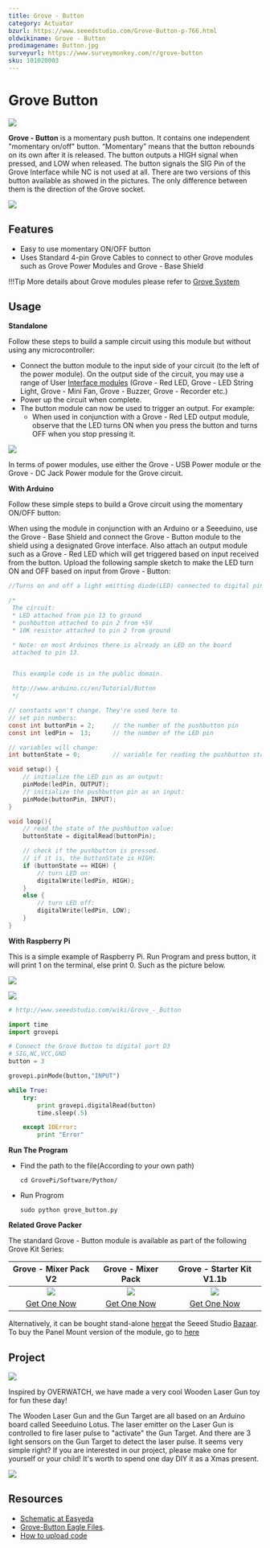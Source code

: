 ```yaml
---
title: Grove - Button
category: Actuator
bzurl: https://www.seeedstudio.com/Grove-Button-p-766.html
oldwikiname: Grove - Button
prodimagename: Button.jpg
surveyurl: https://www.surveymonkey.com/r/grove-button
sku: 101020003
---
```


# Grove Button

![](https://github.com/SeeedDocument/Grove\_Button/raw/master/image/Button.jpg)

**Grove - Button** is a momentary push button. It contains one independent "momentary on/off" button. “Momentary” means that the button rebounds on its own after it is released. The button outputs a HIGH signal when pressed, and LOW when released. The button signals the SIG Pin of the Grove Interface while NC is not used at all. There are two versions of this button available as showed in the pictures. The only difference between them is the direction of the Grove socket.

[![](https://github.com/SeeedDocument/Grove\_Button/raw/master/image/300px-Get\_One\_Now\_Banner.png)](https://www.seeedstudio.com/Grove-Button-p-766.html)

## Features

* Easy to use momentary ON/OFF button
* Uses Standard 4-pin Grove Cables to connect to other Grove modules such as Grove Power Modules and Grove - Base Shield

!!!Tip More details about Grove modules please refer to [Grove System](http://wiki.seeed.cc/Grove\_System/)

## Usage

**Standalone**

Follow these steps to build a sample circuit using this module but without using any microcontroller:

* Connect the button module to the input side of your circuit (to the left of the power module). On the output side of the circuit, you may use a range of User [Interface modules](https://app.gitbook.com/Grove/Grove\_System/) (Grove - Red LED, Grove - LED String Light, Grove - Mini Fan, Grove - Buzzer, Grove - Recorder etc.)
* Power up the circuit when complete.
* The button module can now be used to trigger an output. For example:
  * When used in conjunction with a Grove - Red LED output module, observe that the LED turns ON when you press the button and turns OFF when you stop pressing it.

![](https://github.com/SeeedDocument/Grove\_Button/raw/master/image/Grove-momentarySwitch-RedLED.jpg)

In terms of power modules, use either the Grove - USB Power module or the Grove - DC Jack Power module for the Grove circuit.

**With Arduino**

Follow these simple steps to build a Grove circuit using the momentary ON/OFF button:

When using the module in conjunction with an Arduino or a Seeeduino, use the Grove - Base Shield and connect the Grove - Button module to the shield using a designated Grove interface. Also attach an output module such as a Grove - Red LED which will get triggered based on input received from the button. Upload the following sample sketch to make the LED turn ON and OFF based on input from Grove - Button:

```c
//Turns on and off a light emitting diode(LED) connected to digital pin 13, when pressing a pushbutton attached to pin 2.

/*
 The circuit:
 * LED attached from pin 13 to ground
 * pushbutton attached to pin 2 from +5V
 * 10K resistor attached to pin 2 from ground

 * Note: on most Arduinos there is already an LED on the board
 attached to pin 13.


 This example code is in the public domain.

 http://www.arduino.cc/en/Tutorial/Button
 */

// constants won't change. They're used here to
// set pin numbers:
const int buttonPin = 2;     // the number of the pushbutton pin
const int ledPin =  13;      // the number of the LED pin

// variables will change:
int buttonState = 0;         // variable for reading the pushbutton status

void setup() {
    // initialize the LED pin as an output:
    pinMode(ledPin, OUTPUT);
    // initialize the pushbutton pin as an input:
    pinMode(buttonPin, INPUT);
}

void loop(){
    // read the state of the pushbutton value:
    buttonState = digitalRead(buttonPin);

    // check if the pushbutton is pressed.
    // if it is, the buttonState is HIGH:
    if (buttonState == HIGH) {
        // turn LED on:
        digitalWrite(ledPin, HIGH);
    }
    else {
        // turn LED off:
        digitalWrite(ledPin, LOW);
    }
}
```

**With Raspberry Pi**

This is a simple example of Raspberry Pi. Run Program and press button, it will print 1 on the terminal, else print 0. Such as the picture below.

![](https://github.com/SeeedDocument/Grove\_Button/raw/master/image/GrovePi%2B\_grove\_button.jpg)

![](https://github.com/SeeedDocument/Grove\_Button/raw/master/image/Grovepi%2B\_grove\_button\_terminal.jpg)

```python
# http://www.seeedstudio.com/wiki/Grove_-_Button

import time
import grovepi

# Connect the Grove Button to digital port D3
# SIG,NC,VCC,GND
button = 3

grovepi.pinMode(button,"INPUT")

while True:
    try:
        print grovepi.digitalRead(button)
        time.sleep(.5)

    except IOError:
        print "Error"
```

**Run The Program**

*   Find the path to the file(According to your own path)

    ```
    cd GrovePi/Software/Python/
    ```
*   Run Progrom

    ```
    sudo python grove_button.py
    ```

**Related Grove Packer**

The standard Grove - Button module is available as part of the following Grove Kit Series:

|                                                        Grove - Mixer Pack V2                                                       |                                   Grove - Mixer Pack                                  |                               Grove - Starter Kit V1.1b                              |
| :--------------------------------------------------------------------------------------------------------------------------------: | :-----------------------------------------------------------------------------------: | :----------------------------------------------------------------------------------: |
|                     ![](https://github.com/SeeedDocument/Grove\_Button/raw/master/image/mixer%20pack%20v2.jpg)                     | ![](https://github.com/SeeedDocument/Grove\_Button/raw/master/image/mixer%20pack.jpg) |  ![](https://github.com/SeeedDocument/Grove\_Button/raw/master/image/Newbundle1.jpg) |
| [Get One Now](https://www.seeedstudio.com/Mixer-Pack-V2\(Electronic-blocks%2Cwithout-Arduino%2Cplug-and-play-system\)-p-1867.html) |        [Get One Now](https://www.seeedstudio.com/Grove-Mixer-Pack-p-1590.html)        | [Get One Now](https://www.seeedstudio.com/Grove-Starter-Kit-for-Arduino-p-1855.html) |

Alternatively, it can be bought stand-alone [here](https://www.seeedstudio.com/Grove-Button-p-766.html)at the Seeed Studio [Bazaar](https://www.seeedstudio.com/). To buy the Panel Mount version of the module, go to [here](http://www.seeedstudio.com/depot/Grove-ButtonP-p-1243.html)

## Project

![](https://raw.githubusercontent.com/SeeedDocument/Grove\_Button/master/img/gun.jpg)

Inspired by OVERWATCH, we have made a very cool Wooden Laser Gun toy for fun these day!

The Wooden Laser Gun and the Gun Target are all based on an Arduino board called Seeeduino Lotus. The laser emitter on the Laser Gun is controlled to fire laser pulse to "activate" the Gun Target. And there are 3 light sensors on the Gun Target to detect the laser pulse. It seems very simple right? If you are interested in our project, please make one for yourself or your child! It's worth to spend one day DIY it as a Xmas present.

[![](https://raw.githubusercontent.com/SeeedDocument/Seeed-WiKi/master/docs/images/make.png)](http://www.instructables.com/id/DIY-a-Wooden-Laser-Gun-As-a-Xmas-Present-for-Your-/)

## Resources

* [Schematic at Easyeda](https://easyeda.com/Seeed/Grove\_Button\_v1\_2-f0f9f212fcee460ebe3703dab813e5c4)
* [Grove-Button Eagle Files](https://github.com/SeeedDocument/Grove\_Button/raw/master/resources/Grove\_-\_Button\_v1.0\_Source\_File.zip).
* [How to upload code](http://wiki.seeedstudio.com/wiki/Upload\_Code)
